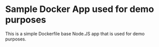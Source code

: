 # Sample Docker App used for demo purposes
This is a simple Dockerfile base Node.JS app that is used for demo purposes. 
